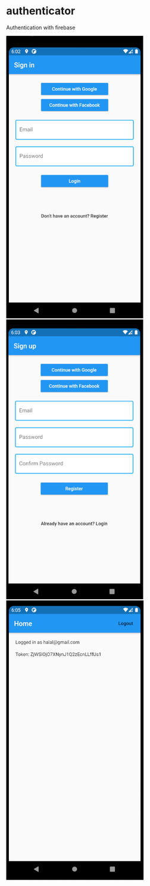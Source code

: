 # authenticator

Authentication with firebase


![Signin](https://github.com/azmasamy/authenticator/blob/master/screenshots/signin.PNG?raw=true)
![Signup](https://github.com/azmasamy/authenticator/blob/master/screenshots/signout.PNG?raw=true)
![Home](https://github.com/azmasamy/authenticator/blob/master/screenshots/Home.PNG?raw=true)
